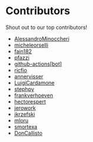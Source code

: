 # Contributors

Shout out to our top contributors!

- [AlessandroMinoccheri](https://api.github.com/users/AlessandroMinoccheri)
- [micheleorselli](https://api.github.com/users/micheleorselli)
- [fain182](https://api.github.com/users/fain182)
- [pfazzi](https://api.github.com/users/pfazzi)
- [github-actions[bot]](https://api.github.com/users/github-actions%5Bbot%5D)
- [ricfio](https://api.github.com/users/ricfio)
- [annervisser](https://api.github.com/users/annervisser)
- [LuigiCardamone](https://api.github.com/users/LuigiCardamone)
- [stephpy](https://api.github.com/users/stephpy)
- [frankverhoeven](https://api.github.com/users/frankverhoeven)
- [hectorespert](https://api.github.com/users/hectorespert)
- [jerowork](https://api.github.com/users/jerowork)
- [jkrzefski](https://api.github.com/users/jkrzefski)
- [mloru](https://api.github.com/users/mloru)
- [smortexa](https://api.github.com/users/smortexa)
- [DonCallisto](https://api.github.com/users/DonCallisto)
